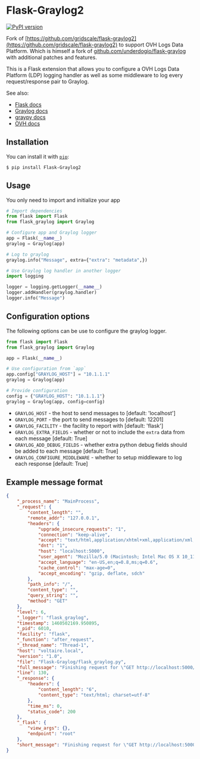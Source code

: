 # Flask-Graylog2

[![PyPI version](https://badge.fury.io/py/Flask-Graylog2.svg)](https://badge.fury.io/py/Flask-Graylog2)

Fork of [https://github.com/gridscale/flask-graylog2](https://github.com/gridscale/flask-graylog2) to support OVH Logs Data Platform.
Which is himself a fork of [github.com/underdogio/flask-graylog](https://github.com/underdogio/flask-graylog) with additional patches and features.

This is a Flask extension that allows you to configure a OVH Logs Data Platform (LDP) logging handler as well as some middleware to log every request/response pair to Graylog.

See also:

- [Flask docs](https://flask.palletsprojects.com/en/1.1.x/logging/)
- [Graylog docs](https://docs.graylog.org/en/latest/index.html)
- [graypy docs](https://graypy.readthedocs.io/en/stable/?badge=stable#)
- [OVH docs](https://docs.ovh.com/fr/logs-data-platform/)

## Installation

You can install it with [`pip`](https://pypi.org/):

    $ pip install Flask-Graylog2

## Usage

You only need to import and initialize your app

```python
# Import dependencies
from flask import Flask
from flask_graylog import Graylog

# Configure app and Graylog logger
app = Flask(__name__)
graylog = Graylog(app)

# Log to graylog
graylog.info("Message", extra={"extra": "metadata",})

# Use Graylog log handler in another logger
import logging

logger = logging.getLogger(__name__)
logger.addHandler(graylog.handler)
logger.info("Message")
```

## Configuration options

The following options can be use to configure the graylog logger.

```python
from flask import Flask
from flask_graylog import Graylog

app = Flask(__name__)

# Use configuration from `app`
app.config["GRAYLOG_HOST"] = "10.1.1.1"
graylog = Graylog(app)

# Provide configuration
config = {"GRAYLOG_HOST": "10.1.1.1"}
graylog = Graylog(app, config=config)
```

- `GRAYLOG_HOST` - the host to send messages to [default: 'localhost']
- `GRAYLOG_PORT` - the port to send messages to [default: 12201]
- `GRAYLOG_FACILITY` - the facility to report with [default: 'flask']
- `GRAYLOG_EXTRA_FIELDS` - whether or not to include the `extra` data from each message [default: True]
- `GRAYLOG_ADD_DEBUG_FIELDS` - whether extra python debug fields should be added to each message [default: True]
- `GRAYLOG_CONFIGURE_MIDDLEWARE` - whether to setup middleware to log each response [default: True]

## Example message format

```json
{
    "_process_name": "MainProcess",
    "_request": {
        "content_length": "",
        "remote_addr": "127.0.0.1",
        "headers": {
            "upgrade_insecure_requests": "1",
            "connection": "keep-alive",
            "accept": "text/html,application/xhtml+xml,application/xml;q=0.9,image/webp,*/*;q=0.8",
            "dnt": "1",
            "host": "localhost:5000",
            "user_agent": "Mozilla/5.0 (Macintosh; Intel Mac OS X 10_11_3) AppleWebKit/537.36 (KHTML, like Gecko) Chrome/49.0.2623.112 Safari/537.36",
            "accept_language": "en-US,en;q=0.8,ms;q=0.6",
            "cache_control": "max-age=0",
            "accept_encoding": "gzip, deflate, sdch"
        },
        "path_info": "/",
        "content_type": "",
        "query_string": "",
        "method": "GET"
    },
    "level": 6,
    "_logger": "flask_graylog",
    "timestamp": 1460502169.950895,
    "_pid": 6010,
    "facility": "flask",
    "_function": "after_request",
    "_thread_name": "Thread-1",
    "host": "voltaire.local",
    "version": "1.0",
    "file": "Flask-Graylog/flask_graylog.py",
    "full_message": "Finishing request for \"GET http://localhost:5000/\" from -",
    "line": 130,
    "_response": {
        "headers": {
            "content_length": "6",
            "content_type": "text/html; charset=utf-8"
        },
        "time_ms": 0,
        "status_code": 200
    },
    "_flask": {
        "view_args": {},
        "endpoint": "root"
    },
    "short_message": "Finishing request for \"GET http://localhost:5000/\" from -"
}
```
